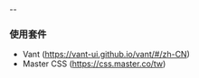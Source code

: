 --

### 使用套件
- Vant (https://vant-ui.github.io/vant/#/zh-CN)
- Master CSS (https://css.master.co/tw)